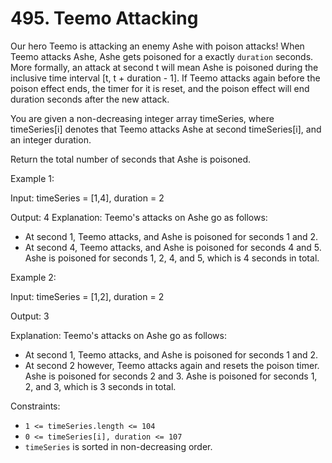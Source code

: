 # 495. Teemo Attacking

Our hero Teemo is attacking an enemy Ashe with poison attacks! When Teemo attacks Ashe, Ashe gets poisoned for a exactly
`duration` seconds. More formally, an attack at second t will mean Ashe is poisoned during the inclusive time
interval [t, t + duration - 1]. If Teemo attacks again before the poison effect ends, the timer for it is reset, and the
poison effect will end duration seconds after the new attack.

You are given a non-decreasing integer array timeSeries, where timeSeries[i] denotes that Teemo attacks Ashe at second
timeSeries[i], and an integer duration.

Return the total number of seconds that Ashe is poisoned.

Example 1:

Input: timeSeries = [1,4], duration = 2

Output: 4
Explanation: Teemo's attacks on Ashe go as follows:

- At second 1, Teemo attacks, and Ashe is poisoned for seconds 1 and 2.
- At second 4, Teemo attacks, and Ashe is poisoned for seconds 4 and 5.
  Ashe is poisoned for seconds 1, 2, 4, and 5, which is 4 seconds in total.

Example 2:

Input: timeSeries = [1,2], duration = 2

Output: 3

Explanation: Teemo's attacks on Ashe go as follows:

- At second 1, Teemo attacks, and Ashe is poisoned for seconds 1 and 2.
- At second 2 however, Teemo attacks again and resets the poison timer. Ashe is poisoned for seconds 2 and 3.
  Ashe is poisoned for seconds 1, 2, and 3, which is 3 seconds in total.

Constraints:

- `1 <= timeSeries.length <= 104`
- `0 <= timeSeries[i], duration <= 107`
- `timeSeries` is sorted in non-decreasing order.